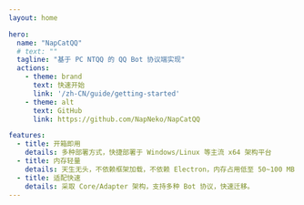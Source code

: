 ```yaml
---
layout: home

hero:
  name: "NapCatQQ"
  # text: ""
  tagline: "基于 PC NTQQ 的 QQ Bot 协议端实现"
  actions:
    - theme: brand
      text: 快速开始
      link: '/zh-CN/guide/getting-started'
    - theme: alt
      text: GitHub
      link: https://github.com/NapNeko/NapCatQQ

features:
  - title: 开箱即用
    details: 多种部署方式，快捷部署于 Windows/Linux 等主流 x64 架构平台
  - title: 内存轻量
    details: 天生无头，不依赖框架加载，不依赖 Electron，内存占用低至 50~100 MB
  - title: 适配快速
    details: 采取 Core/Adapter 架构，支持多种 Bot 协议，快速迁移。
---
```


